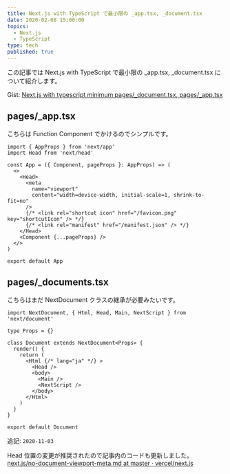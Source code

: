 ```yaml
---
title: Next.js with TypeScript で最小限の _app.tsx, _document.tsx
date: 2020-02-08 15:00:00
topics:
  - Next.js
  - TypeScript
type: tech
published: true
---
```


この記事では Next.js with TypeScript で最小限の \_app.tsx, \_document.tsx について紹介します。

Gist: [Next\.js with typescript minimum pages/\_document\.tsx, pages/\_app\.tsx](https://gist.github.com/elzup/db2229b132ccda46d4ac3b25a52b60b7)

## pages/\_app.tsx

こちらは Function Component でかけるのでシンプルです。

```tsx
import { AppProps } from 'next/app'
import Head from 'next/head'

const App = ({ Component, pageProps }: AppProps) => (
  <>
    <Head>
      <meta
        name="viewport"
        content="width=device-width, initial-scale=1, shrink-to-fit=no"
      />
      {/* <link rel="shortcut icon" href="/favicon.png" key="shortcutIcon" /> */}
      {/* <link rel="manifest" href="/manifest.json" /> */}
    </Head>
    <Component {...pageProps} />
  </>
)

export default App
```

## pages/\_documents.tsx

こちらはまだ NextDocument クラスの継承が必要みたいです。

```tsx
import NextDocument, { Html, Head, Main, NextScript } from 'next/document'

type Props = {}

class Document extends NextDocument<Props> {
  render() {
    return (
      <Html {/* lang="ja" */} >
        <Head />
        <body>
          <Main />
          <NextScript />
        </body>
      </Html>
    )
  }
}

export default Document
```

追記: `2020-11-03`

Head 位置の変更が推奨されたので記事内のコードも更新しました。
[next\.js/no\-document\-viewport\-meta\.md at master · vercel/next\.js](https://github.com/vercel/next.js/blob/master/errors/no-document-viewport-meta.md)
